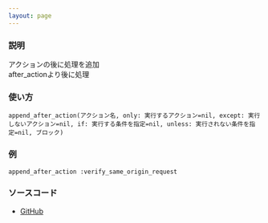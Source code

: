 ```yaml
---
layout: page
---
```


### 説明

アクションの後に処理を追加  
after_actionより後に処理

### 使い方

    append_after_action(アクション名, only: 実行するアクション=nil, except: 実行しないアクション=nil, if: 実行する条件を指定=nil, unless: 実行されない条件を指定=nil, ブロック)

### 例

    append_after_action :verify_same_origin_request

### ソースコード

- [GitHub](https://github.com/rails/rails/blob/984c3ef2775781d47efa9f541ce570daa2434a80/actionpack/lib/abstract_controller/callbacks.rb#L167)
